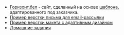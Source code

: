 <ul>
<li><a href="https://evsveranichka.github.io/gorizont/index-2.html">Горизонт.бел</a> - сайт, сделанный на основе <a href="https://d29u17ylf1ylz9.cloudfront.net/tmart-free/index-2.html">шаблона</a>, адаптированного под заказчика.</li>
<li><a href="https://evsveranichka.github.io/letter_test/letter_test.html">Пример верстки письма для email-рассылки</a></li>
<li><a href="https://evsveranichka.github.io/page_main_test/page_main.html">Пример верстки макета с адаптивным дизайном</a></li>
<li><a href="https://github.com/evsveranichka/evsveranichka.github.io/tree/master/test_project">Домашние задания</a></li>
</ul>
